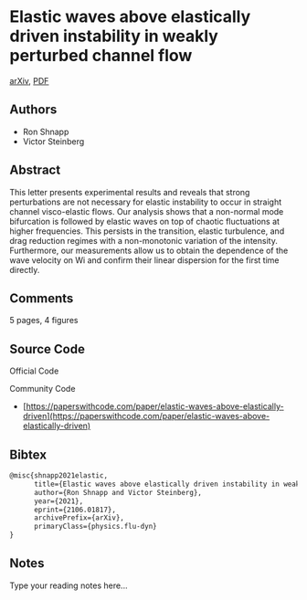 
# Elastic waves above elastically driven instability in weakly perturbed channel flow

[arXiv](https://arxiv.org/abs/2106.01817), [PDF](https://arxiv.org/pdf/2106.01817.pdf)

## Authors

- Ron Shnapp
- Victor Steinberg

## Abstract

This letter presents experimental results and reveals that strong perturbations are not necessary for elastic instability to occur in straight channel visco-elastic flows. Our analysis shows that a non-normal mode bifurcation is followed by elastic waves on top of chaotic fluctuations at higher frequencies. This persists in the transition, elastic turbulence, and drag reduction regimes with a non-monotonic variation of the intensity. Furthermore, our measurements allow us to obtain the dependence of the wave velocity on $\mathrm{Wi}$ and confirm their linear dispersion for the first time directly.

## Comments

5 pages, 4 figures

## Source Code

Official Code



Community Code

- [https://paperswithcode.com/paper/elastic-waves-above-elastically-driven](https://paperswithcode.com/paper/elastic-waves-above-elastically-driven)

## Bibtex

```tex
@misc{shnapp2021elastic,
      title={Elastic waves above elastically driven instability in weakly perturbed channel flow}, 
      author={Ron Shnapp and Victor Steinberg},
      year={2021},
      eprint={2106.01817},
      archivePrefix={arXiv},
      primaryClass={physics.flu-dyn}
}
```

## Notes

Type your reading notes here...

